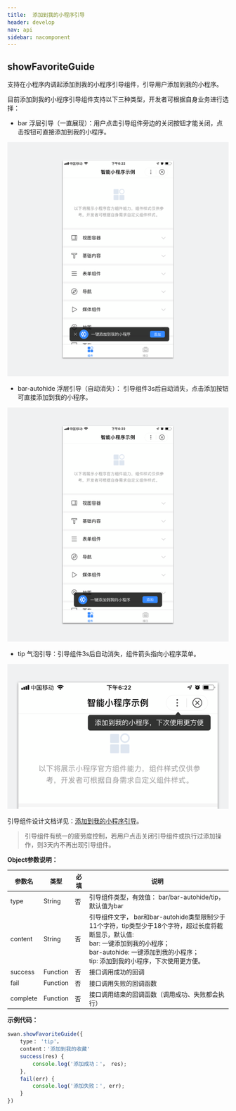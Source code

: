 ```yaml
---
title:  添加到我的小程序引导
header: develop
nav: api
sidebar: nacomponent
---
```


## showFavoriteGuide

支持在小程序内调起添加到我的小程序引导组件，引导用户添加到我的小程序。

目前添加到我的小程序引导组件支持以下三种类型，开发者可根据自身业务进行选择：

 - bar 浮层引导（一直展现）：用户点击引导组件旁边的关闭按钮才能关闭，点击按钮可直接添加到我的小程序。

![图片](../../../img/api/nacomponent/强引导.png)

 - bar-autohide 浮层引导（自动消失）： 引导组件3s后自动消失，点击添加按钮可直接添加到我的小程序。

![图片](../../../img/api/nacomponent/中引导.png)

 - tip 气泡引导：引导组件3s后自动消失，组件箭头指向小程序菜单。

![图片](../../../img/api/nacomponent/弱引导.png)

引导组件设计文档详见：<a href="http://smartprogram.baidu.com/docs/design/component/guide_add/">添加到我的小程序引导</a>。

> 引导组件有统一的疲劳度控制，若用户点击关闭引导组件或执行过添加操作，则3天内不再出现引导组件。

**Object参数说明：**

|参数名 |类型  |必填  |说明|
|---- | ---- | ---- |---- |
|type |String | 否 | 引导组件类型，有效值： bar/bar-autohide/tip， 默认值为bar|
|content |String| 否 | 引导组件文字， bar和bar-autohide类型限制少于11个字符，tip类型少于18个字符，超过长度将截断显示，默认值: <br/>bar: 一键添加到我的小程序；<br> bar-autohide: 一键添加到我的小程序；<br> tip: 添加到我的小程序，下次使用更方便。|
|success |Function  |  否 |  接口调用成功的回调|
|fail   | Function |   否  | 接口调用失败的回调函数|
|complete  |  Function |   否 |  接口调用结束的回调函数（调用成功、失败都会执行）|

**示例代码：**

```javascript
swan.showFavoriteGuide({
    type： 'tip'，
    content：'添加到我的收藏'
    success(res) {
        console.log('添加成功：'， res);
    },
    fail(err) {
        console.log('添加失败：', err);
    }
})
```

